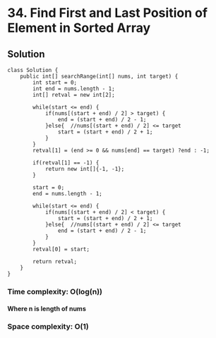 # 34. Find First and Last Position of Element in Sorted Array
## Solution
```
class Solution {
    public int[] searchRange(int[] nums, int target) {
        int start = 0;
    	int end = nums.length - 1;
    	int[] retval = new int[2];
    	
    	while(start <= end) {
    		if(nums[(start + end) / 2] > target) {
    			end = (start + end) / 2 - 1;
    		}else{	//nums[(start + end) / 2] <= target
    			start = (start + end) / 2 + 1;
    		}
    	}
    	retval[1] = (end >= 0 && nums[end] == target) ?end : -1;
    	
    	if(retval[1] == -1) {
    		return new int[]{-1, -1};
    	}
    	
    	start = 0;
    	end = nums.length - 1;
    	
    	while(start <= end) {
    		if(nums[(start + end) / 2] < target) {
    			start = (start + end) / 2 + 1;
    		}else{	//nums[(start + end) / 2] <= target
    			end = (start + end) / 2 - 1;
    		}
    	}
    	retval[0] = start;
    	
		return retval;
    }
}
```
### Time complexity: O(log(n))
#### Where n is length of nums
### Space complexity: O(1)